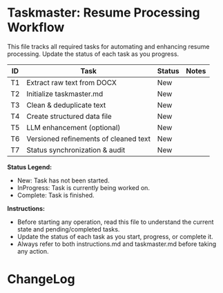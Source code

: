 # Taskmaster: Resume Processing Workflow

This file tracks all required tasks for automating and enhancing resume processing. Update the status of each task as you progress.

| ID | Task | Status | Notes |
|----|------|--------|-------|
| T1 | Extract raw text from DOCX | New |  |
| T2 | Initialize taskmaster.md | New |  |
| T3 | Clean & deduplicate text | New |  |
| T4 | Create structured data file | New |  |
| T5 | LLM enhancement (optional) | New |  |
| T6 | Versioned refinements of cleaned text | New |  |
| T7 | Status synchronization & audit | New |  |

**Status Legend:**
- New: Task has not been started.
- InProgress: Task is currently being worked on.
- Complete: Task is finished.

**Instructions:**
- Before starting any operation, read this file to understand the current state and pending/completed tasks.
- Update the status of each task as you start, progress, or complete it.
- Always refer to both instructions.md and taskmaster.md before taking any action.

# ChangeLog